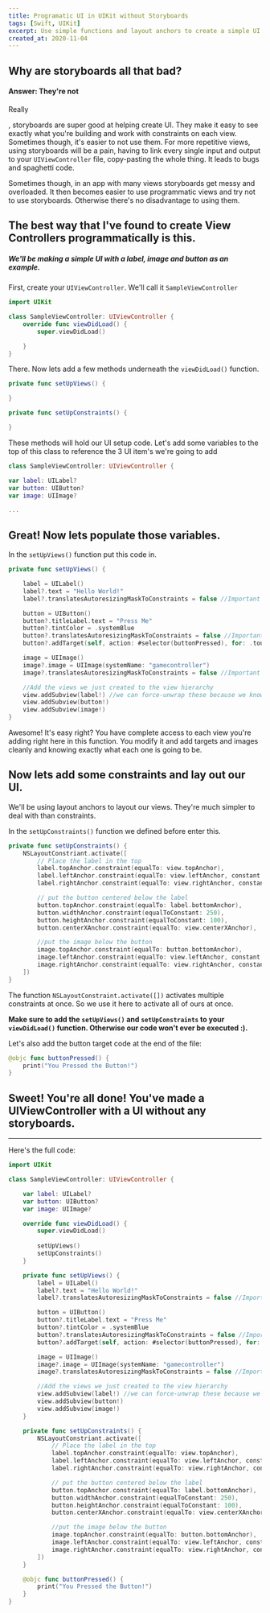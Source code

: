 ```yaml
---
title: Programatic UI in UIKit without Storyboards
tags: [Swift, UIKit]
excerpt: Use simple functions and layout anchors to create a simple UI without storyboards.
created_at: 2020-11-04
---
```


## Why are storyboards all that bad?

#### Answer: They're not
Really

, storyboards are super good at helping create UI. They make it easy to see exactly what you're building and work with constraints on each view. Sometimes though, it's easier to not use them. For more repetitive views, using storyboards will be a pain, having to link every single input and output to your `UIViewController` file, copy-pasting the whole thing. It leads to bugs and spaghetti code. 

Sometimes though, in an app with many views storyboards get messy and overloaded. It then becomes easier to use programmatic views and try not to use storyboards. Otherwise there's no disadvantage to using them.

## The best way that I've found to create View Controllers programmatically is this.

##### We'll be making a simple UI with a label, image and button as an example.

First, create your `UIViewController`. We'll call it `SampleViewController`

```swift
import UIKit

class SampleViewController: UIViewController {
    override func viewDidLoad() {
        super.viewDidLoad()

    }
}
```

There. Now lets add a few methods underneath the `viewDidLoad()` function.
```swift
private func setUpViews() {

}

private func setUpConstraints() {

}
```

These methods will hold our UI setup code. Let's add some variables to the top of this class to reference the 3 UI item's we're going to add
```swift
class SampleViewController: UIViewController {

var label: UILabel?
var button: UIButton?
var image: UIImage?

...
```

## Great! Now lets populate those variables.

In the `setUpViews()` function put this code in.
```swift
private func setUpViews() {

    label = UILabel()
    label?.text = "Hello World!"
    label?.translatesAutoresizingMaskToConstraints = false //Important to do with all views. If you don't set this to false, iOS will break all the constraints you will set.

    button = UIButton()
    button?.titleLabel.text = "Press Me"
    button?.tintColor = .systemBlue
    button?.translatesAutoresizingMaskToConstraints = false //Important
    button?.addTarget(self, action: #selector(buttonPressed), for: .touchUpInside) //Will return an error right now, ignore it as we haven't added the target function yet.

    image = UIImage()
    image?.image = UIImage(systemName: "gamecontroller")
    image?.translatesAutoresizingMaskToConstraints = false //Important

    //Add the views we just created to the view hierarchy
    view.addSubview(label!) //we can force-unwrap these because we know we just made them and they won't be nil.
    view.addSubview(button!)
    view.addSubview(image!)
}
```
Awesome! It's easy right? You have complete access to each view you're adding right here in this function. You modify it and add targets and images cleanly and knowing exactly what each one is going to be.

## Now lets add some constraints and lay out our UI.

We'll be using layout anchors to layout our views. They're much simpler to deal with than constraints.

In the `setUpConstraints()` function we defined before enter this.
```swift
private func setUpConstraints() {
    NSLayoutConstriant.activate([
        // Place the label in the top
        label.topAnchor.constraint(equalTo: view.topAnchor),
        label.leftAnchor.constraint(equalTo: view.leftAnchor, constant: 16),
        label.rightAnchor.constraint(equalTo: view.rightAnchor, constant: -16),

        // put the button centered below the label
        button.topAnchor.constraint(equalTo: label.bottomAnchor),
        button.widthAnchor.constraint(equalToConstant: 250),
        button.heightAnchor.constraint(equalToConstant: 100),
        button.centerXAnchor.constraint(equalTo: view.centerXAnchor),

        //put the image below the button
        image.topAnchor.constraint(equalTo: button.bottomAnchor),
        image.leftAnchor.constraint(equalTo: view.leftAnchor, constant: 16),
        image.rightAnchor.constraint(equalTo: view.rightAnchor, constant: -16)
    ])
}
```

The function `NSLayoutConstraint.activate([])` activates multiple constraints at once. So we use it here to activate all of ours at once.

**Make sure to add the `setUpViews()` and `setUpConstraints` to your `viewDidLoad()` function. Otherwise our code won't ever be executed :).**

Let's also add the button target code at the end of the file:
```swift
@objc func buttonPressed() {
    print("You Pressed the Button!")
}
```

## Sweet! You're all done! You've made a UIViewController with a UI without any storyboards.

---
Here's the full code:
```swift
import UIKit

class SampleViewController: UIViewController {

    var label: UILabel?
    var button: UIButton?
    var image: UIImage?

    override func viewDidLoad() {
        super.viewDidLoad()
     
        setUpViews()
        setUpConstraints()
    }

    private func setUpViews() {
        label = UILabel()
        label?.text = "Hello World!"
        label?.translatesAutoresizingMaskToConstraints = false //Important to do with all views. If you don't set this to false, iOS will break all the constraints you will set.

        button = UIButton()
        button?.titleLabel.text = "Press Me"
        button?.tintColor = .systemBlue
        button?.translatesAutoresizingMaskToConstraints = false //Important
        button?.addTarget(self, action: #selector(buttonPressed), for: .touchUpInside) //Will return an error right now, ignore it as we haven't added the target function yet.

        image = UIImage()
        image?.image = UIImage(systemName: "gamecontroller")
        image?.translatesAutoresizingMaskToConstraints = false //Important

        //Add the views we just created to the view hierarchy
        view.addSubview(label!) //we can force-unwrap these because we know we just made them and they won't be nil.
        view.addSubview(button!)
        view.addSubview(image!)
    }

    private func setUpConstraints() {
        NSLayoutConstriant.activate([
            // Place the label in the top
            label.topAnchor.constraint(equalTo: view.topAnchor),
            label.leftAnchor.constraint(equalTo: view.leftAnchor, constant: 16),
            label.rightAnchor.constraint(equalTo: view.rightAnchor, constant: -16),

            // put the button centered below the label
            button.topAnchor.constraint(equalTo: label.bottomAnchor),
            button.widthAnchor.constraint(equalToConstant: 250),
            button.heightAnchor.constraint(equalToConstant: 100),
            button.centerXAnchor.constraint(equalTo: view.centerXAnchor),

            //put the image below the button
            image.topAnchor.constraint(equalTo: button.bottomAnchor),
            image.leftAnchor.constraint(equalTo: view.leftAnchor, constant: 16),
            image.rightAnchor.constraint(equalTo: view.rightAnchor, constant: -16)
        ])
    }

    @objc func buttonPressed() {
        print("You Pressed the Button!")
    }
}
```
